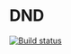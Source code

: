 # DND

[![Build status](https://ci.appveyor.com/api/projects/status/6aooqoupygwvhg93?svg=true)](https://ci.appveyor.com/project/MaXx111/dnd-homework)
